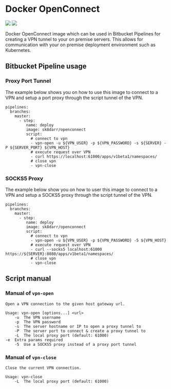 # Docker OpenConnect

[![](https://images.microbadger.com/badges/image/yoep/openconnect.svg)](https://microbadger.com/images/yoep/openconnect)
[![](https://images.microbadger.com/badges/version/yoep/openconnect.svg)](https://microbadger.com/images/yoep/openconnect)

Docker OpenConnect image which can be used in Bitbucket Pipelines for creating a VPN tunnel to your on premise servers.
This allows for communication with your on premise deployment environment such as Kubernetes.

## Bitbucket Pipeline usage

### Proxy Port Tunnel
The example below shows you on how to use this image to connect to a VPN and setup a port proxy through the script tunnel of the VPN.

    pipelines:
      branches:
        master:
          - step:
             name: deploy
             image: sk8darr/openconnect
             script:
               # connect to vpn
               - vpn-open -u ${VPN_USER} -p ${VPN_PASSWORD} -s ${SERVER} -P ${SERVER_PORT} ${VPN_HOST}
               # execute request over VPN
               - curl https://localhost:61000/apps/v1beta1/namespaces/
               # close vpn
               - vpn-close

### SOCKS5 Proxy
The example below show you on how to user this image to connect to a VPN and setup a SOCKS5 proxy through the script tunnel of the VPN.

    pipelines:
      branches:
        master:
          - step:
             name: deploy
             image: sk8darr/openconnect
             script:
               # connect to vpn
               - vpn-open -u ${VPN_USER} -p ${VPN_PASSWORD} -5 ${VPN_HOST}
               # execute request over VPN
               - curl --socks5 localhost:61000 https://${SERVER}:8080/apps/v1beta1/namespaces/
               # close vpn
               - vpn-close

## Script manual

### Manual of `vpn-open`

    Open a VPN connection to the given host gateway url.
    
    Usage: vpn-open [options...] <url>
        -u  The VPN username
        -p  The VPN password
        -s  The server hostname or IP to open a proxy tunnel to
        -P  The server port to connect & create a proxy tunnel to
        -L  The local proxy port (default: 61000)
	-e  Extra params required
        -5  Use a SOCKS5 proxy instead of a proxy port tunnel
        
### Manual of `vpn-close`

    Close the current VPN connection.
    
    Usage: vpn-close
        -L  The local proxy port (default: 61000)
